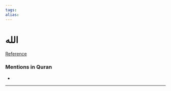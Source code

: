 ```yaml
---
tags: 
alias: 
---
```


# الله

[Reference](https://corpus.quran.com/concept.jsp?id=allah)

### Mentions in Quran
- 

---


